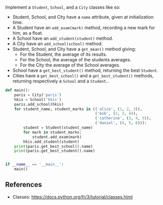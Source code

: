 Implement a `Student`, `School`, and a `City` classes like so:

 - Student, School, and City have a `name` attribute, given at initialization time.
 - A Student have an `add_exam(mark)` method, recording a new mark for him,
   as a float.
 - A School have an `add_student(student)` method.
 - A City have an `add_school(school)` method.
 - Student, School, and City have a `get_mean()` method giving:
   - For the Student, the average of its results.
   - For the School, the average of the students averages.
   - For the City the average of the School averages.
 - School have a `get_best_student()` method, returning the best `Student`.
 - Cities have a `get_best_school()` and a `get_best_student()`
   methods, returning respectively a `School` and a `Student`..

```python
def main():
    paris = City('paris')
    hkis = School('hkis')
    paris.add_school(hkis)
    for student_name, student_marks in (('alice', (1, 2, 3)),
                                        ('bob', (2, 3, 4)),
                                        ('catherine', (3, 4, 5)),
                                        ('daniel', (4, 5, 6))):
        student = Student(student_name)
        for mark in student_marks:
            student.add_exam(mark)
        hkis.add_student(student)
    print(paris.get_best_school().name)
    print(paris.get_best_student().name)


if __name__ == '__main__':
    main()
```

## References

- Classes: <https://docs.python.org/fr/3/tutorial/classes.html>
